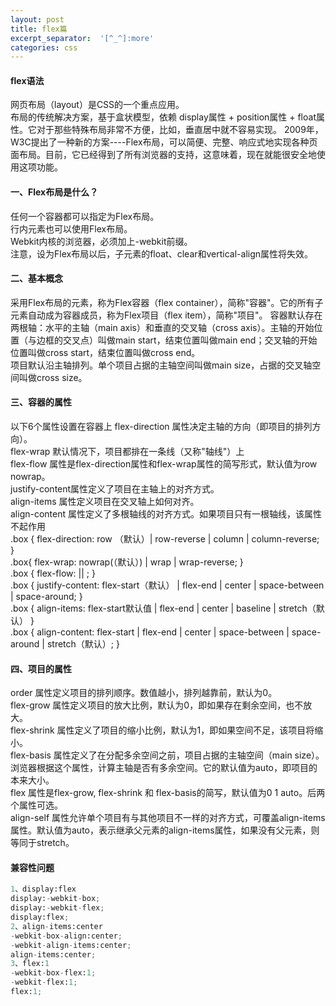 ```yaml
---
layout: post
title: flex篇
excerpt_separator:  '[^_^]:more'
categories: css
---
```


#### flex语法
网页布局（layout）是CSS的一个重点应用。<br>
布局的传统解决方案，基于盒状模型，依赖 display属性 + position属性 + float属性。它对于那些特殊布局非常不方便，比如，垂直居中就不容易实现。
2009年，W3C提出了一种新的方案----Flex布局，可以简便、完整、响应式地实现各种页面布局。目前，它已经得到了所有浏览器的支持，这意味着，现在就能很安全地使用这项功能。
#### 一、Flex布局是什么？
任何一个容器都可以指定为Flex布局。<br>
行内元素也可以使用Flex布局。<br>
Webkit内核的浏览器，必须加上-webkit前缀。<br>
注意，设为Flex布局以后，子元素的float、clear和vertical-align属性将失效。
[^_^]:more
#### 二、基本概念
采用Flex布局的元素，称为Flex容器（flex container），简称"容器"。它的所有子元素自动成为容器成员，称为Flex项目（flex item），简称"项目"。
容器默认存在两根轴：水平的主轴（main axis）和垂直的交叉轴（cross axis）。主轴的开始位置（与边框的交叉点）叫做main start，结束位置叫做main end；交叉轴的开始位置叫做cross start，结束位置叫做cross end。<br>
项目默认沿主轴排列。单个项目占据的主轴空间叫做main size，占据的交叉轴空间叫做cross size。
#### 三、容器的属性
以下6个属性设置在容器上
flex-direction 属性决定主轴的方向（即项目的排列方向）。<br>
flex-wrap 默认情况下，项目都排在一条线（又称"轴线"）上<br>
flex-flow 属性是flex-direction属性和flex-wrap属性的简写形式，默认值为row nowrap。<br>
justify-content属性定义了项目在主轴上的对齐方式。<br>
align-items 属性定义项目在交叉轴上如何对齐。<br>
align-content 属性定义了多根轴线的对齐方式。如果项目只有一根轴线，该属性不起作用<br>
.box {
  flex-direction: row （默认）| row-reverse | column | column-reverse;
}<br>
.box{
  flex-wrap: nowrap(（默认）) | wrap | wrap-reverse;
}<br>
.box {
  flex-flow: <flex-direction> || <flex-wrap>;
}<br>
.box {
  justify-content: flex-start（默认） | flex-end | center | space-between | space-around;
}<br>
.box {
  align-items: flex-start默认值 | flex-end | center | baseline | stretch（默认）
}<br>
.box {
  align-content: flex-start | flex-end | center | space-between | space-around | stretch（默认）;
}<br>
#### 四、项目的属性
order 属性定义项目的排列顺序。数值越小，排列越靠前，默认为0。<br>
flex-grow 属性定义项目的放大比例，默认为0，即如果存在剩余空间，也不放大。<br>
flex-shrink 属性定义了项目的缩小比例，默认为1，即如果空间不足，该项目将缩小。<br>
flex-basis 属性定义了在分配多余空间之前，项目占据的主轴空间（main size）。浏览器根据这个属性，计算主轴是否有多余空间。它的默认值为auto，即项目的本来大小。<br>
flex 属性是flex-grow, flex-shrink 和 flex-basis的简写，默认值为0 1 auto。后两个属性可选。<br>
align-self 属性允许单个项目有与其他项目不一样的对齐方式，可覆盖align-items属性。默认值为auto，表示继承父元素的align-items属性，如果没有父元素，则等同于stretch。<br>
#### 兼容性问题
``` python
1、display:flex
display:-webkit-box;
display:-webkit-flex;
display:flex;
2、align-items:center
-webkit-box-align:center;
-webkit-align-items:center;
align-items:center;
3、flex:1
-webkit-box-flex:1;
-webkit-flex:1;
flex:1;
```
